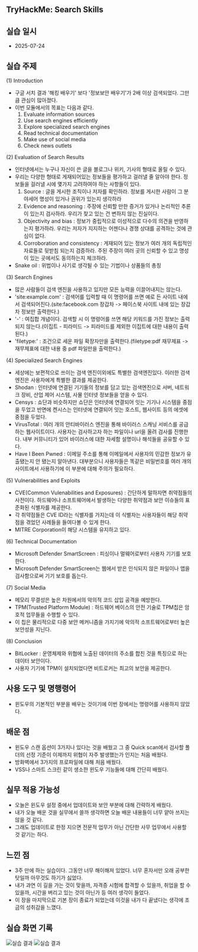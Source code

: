 ## TryHackMe: Search Skills


## 실습 일시
 - 2025-07-24


## 실습 주제
(1) Introduction
 - 구글 서치 결과 '해킹 배우기' 보다 '정보보안 배우기'가 2배 이상 검색되었다. 그만큼 관심이 많아졌다.
 - 이번 모듈에서의 목표는 다음과 같다.
   1) Evaluate information sources
   2) Use search engines efficiently
   3) Explore specialized search engines
   4) Read technical documentation
   5) Make use of social media
   6) Check news outlets

(2) Evaluation of Search Results
 - 인터넷에서는 누구나 자신이 쓴 글을 블로그나 위키, 기사의 형태로 올릴 수 있다.
 - 우리는 다양한 형태로 게재되어있는 정보들을 평가하고 걸러낼 줄 알아야 한다. 정보들을 걸러낼 시에 몇가지 고려하여야 하는 사항들이 있다.
   1) Source : 글을 게시한 조직이나 저자를 확인하라. 정보를 게시한 사람이 그 분야세어 명성이 있거나 권위가 있는지 생각하라
   2) Evidence and reasoning : 주장에 신뢰할 만한 증거가 있거나 논리적인 추론이 있는지 검사하라. 우리가 찾고 있는 건 변하지 않는 진실이다. 
   3) Objectivity and bias : 정보가 중립적으로 이성적으로 다수의 의견을 반영하는지 평가하라. 우리는 저자가 지지하는 어젠다나 경쟁 상대를 공격하는 것에 관심이 없다.
   4) Corroboration and consistency : 게재되어 있는 정보가 여러 개의 독립적인 자료들로 뒷받침 되는지 검증하라. 주된 주장이 여러 곳의 신뢰할 수 있고 명성이 있는 곳에서도 동의하는지 체크하라.
 - Snake oil : 위법이나 사기로 생각될 수 있는 기법이나 상품들의 총칭
   
(3) Search Engines
 - 많은 사람들이 검색 엔진을 사용하고 있지만 모든 능력을 이끌어내지는 않는다.
 - 'site:example.com' : 검색어를 입력할 때 이 명령어를 쓰면 예로 든 사이트 내에서 검색되어진다.(site:facebook.com 장갑차 -> 페이스북 사이트 내에 있는 장갑차 정보만 출력한다.)
 - '-' : 여집합 개념이다. 검색할 시 이 명령어를 쓰면 해당 키워드를 가진 정보는 출력되지 않는다.(이집트 - 피라미드 -> 피라미드를 제외한 이집트에 대한 내용이 출력된다.)
 - 'filetype:' : 조건으로 세운 파일 확장자만을 출력한다.(filetype:pdf 재무제표 -> 재무제표에 대한 내용 중 pdf 파일만을 출력한다.) 

(4) Specialized Search Engines
 - 세상에는 보편적으로 쓰이는 검색 엔진이외에도 특별한 검색엔진있다. 이러한 검색엔진은 사용자에게 특별한 결과를 제공한다.
 - Shodan : 인터넷에 연결된 기기들의 정보를 담고 있는 검색엔진으로 서버, 네트워크 장비, 산업 제어 시스템, 사물 인터넷 정보들을 얻을 수 있다.
 - Censys : 쇼단과 비슷하지만 쇼단은 인터넷에 연결되어 잇는 기기나 시스템을 중점을 두었고 반면에 켄시스는 인터넷에 연결되어 잇는 호스트, 웹사이트 등의 에셋에 중점을 두었다.
 - VirusTotal : 여러 개의 안티바이러스 엔진을 통해 바이러스 스캐닝 서비스를 공급하는 웹사이트이다. 사용자는 검사하고자 하는 파일이나 url을 올려 검사를 진행한다. 내부 커뮤니티가 있어 바이러스에 대한 자세함 설명이나 해석들을 공유할 수 있다.
 - Have I Been Pwned : 이메일 주소를 통해 이메일에서 사용자의 민감한 정보가 유출됐는지 안 됐는지 알아낸다. 대부분으니 사용자들은 똑같은 비밀번호를 여러 개의 사이트에서 사용하기에 이 부분에 대해 주의가 필요하다.
   
(5) Vulnerabilities and Exploits
 - CVE(Common Vulenabilities and Exposures) : 간단하게 말하자면 취약점들의 사전이다. 하드웨어나 소프트웨어에서 발생하는 다양한 취약점과 보안 이슈들의 표준화된 식별자를 제공한다.
 - 각 취약점들은 CVE ID라는 식별자를 가지는데 이 식별자는 사용자들이 해당 취약점을 겪었던 사례들을 들여다볼 수 있게 한다.
 - MITRE Corporation이 해당 시스템을 유지하고 있다.
   
(6) Technical Documentation
 - Microsoft Defender SmartScreen : 피싱이나 멀웨어로부터 사용자 기기를 보호한다.
 - Microsoft Defender SmartScreen는 웹에서 받은 인식되지 않은 파일이나 앱을 검사함으로써 기기 보호를 돕는다.  

(7) Social Media
 - 메모리 무결성은 높은 차원에서의 악의적 코드 삽입 공격을 예방한다.
 - TPM(Trusted Platform Module) : 하드웨어 베이스의 안전 기술로 TPM칩은 암호적 업무들을 수행할 수 있다.
 - 이 칩은 물리적으로 다중 보안 메커니즘을 가지기에 악의적 소프트웨어로부터 높은 보안성을 지닌다. 
   
(8) Conclusion
 - BitLocker : 운영체제와 위협에 노출된 데이터의 주소를 합친 것을 특징으로 하는 데이터 보안이다.
 - 사용자 기기에 TPM이 설치되었다면 비트로커는 최고의 보안을 제공한다.
   

## 사용 도구 및 명행령어   
 - 윈도우의 기본적인 부분을 배우는 것이기에 이번 장에서는 명령어를 사용하지 않았다. 
   


## 배운 점
 - 윈도우 스캔 옵션이 3가지나 있다는 것을 배웠고 그 중 Quick scan에서 검사할 폴더의 선정 기준이 이제까지 위협이 자주 발생했는가 인지는 처음 배웠다.
 - 방화벽에서 3가지의 프로파일에 대해 처음 배웠다.
 - VSS나 스마트 스크린 같이 생소한 윈도우 기능들에 대해 간단히 배웠다.


## 실무 적용 가능성
 - 오늘은 윈도우 설정 중에서 업데이트와 보안 부분에 대해 간략하게 배웠다.
 - 내가 오늘 배운 것을 실무에서 쓸까 생각하면 오늘 배운 내용들이 너무 얕아 쓰지는 않을 것 같다.
 - 그래도 업데이트로 한정 지으면 전문적 업무가 아닌 간단한 사무 업무에서 사용할 것 같기는 하다.


## 느낀 점
 - 3주 만에 하는 실습이다. 그동안 너무 해이해져 있었다. 너무 혼자서만 오래 공부한 탓일까 아무것도 하기가 싫었다.
 - 내가 과연 이 길을 가는 것이 맞을까, 자격증 시험에 합격할 수 있을까, 취업을 할 수 있을까, 시간을 버리고 있는 것이 아닌가 등 여러 생각이 들었다.
 - 이 장을 마지막으로 기본 장이 종료가 되었는데 이것을 내가 다 끝냈다는 생각에 조금의 성취감을 느꼈다.

   
## 실습 화면 기록
![실습 결과](images/Windows_Fundamentals_3.png)
![실습 결과](images/Complete_Certificate.png)
